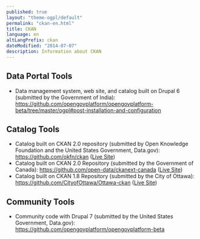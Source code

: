```yaml
---
published: true
layout: "theme-ogpl/default"
permalink: "ckan-en.html"
title: CKAN
language: en
altLangPrefix: ckan
dateModified: "2014-07-07"
description: Information about CKAN
---
```


## Data Portal Tools

- Data management system, web site, and catalog built on Drupal 6 (submitted by the Government of India): https://github.com/opengovplatform/opengovplatform-beta/tree/master/ogpl#post-installation-and-configuration

## Catalog Tools

- Catalog built on CKAN 2.0 repository (submitted by Open Knowledge Foundation and the United States Government, Data.gov): https://github.com/okfn/ckan (<a href="http://demo.ckan.org/">Live Site</a>)<br>
- Catalog built on CKAN 2.0 Repository (submitted by the Government of Canada): https://github.com/open-data/ckanext-canada (<a href="http://data.gc.ca/">Live Site</a>)<br>
- Catalog built on CKAN 1.8 Repository (submitted by the City of Ottawa): https://github.com/CityofOttawa/Ottawa-ckan (<a href="http://ottawa.ca/en/open-data-ottawa">Live Site</a>)<br>

## Community Tools

- Community code with Drupal 7 (submitted by the United States Government, Data.gov): https://github.com/opengovplatform/opengovplatform-beta
